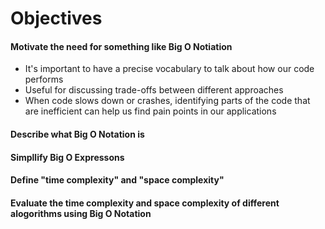 # Objectives

#### Motivate the need for something like Big O Notiation
* It's important to have a precise vocabulary to talk about how our code performs
* Useful for discussing trade-offs between different approaches
* When code slows down or crashes, identifying parts of the code that are inefficient can help us find pain points in our applications

#### Describe what Big O Notation is 

#### Simpllify Big O Expressons

#### Define "time complexity" and "space complexity"

#### Evaluate the time complexity and space complexity of different alogorithms using Big O Notation

